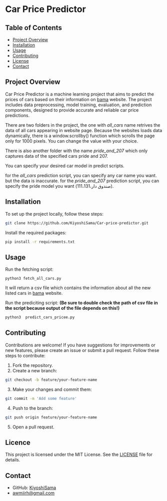 # Car Price Predictor
## Table of Contents

- [Project Overview](#project-overview)
- [Installation](#installation)
- [Usage](#usage)
- [Contributing](#contributing)
- [License](#licence)
- [Contact](#contact)

## Project Overview

Car Price Predictor is a machine learning project that aims to predict the prices of cars based on their information on [bama](https://bama.ir) website. The project includes data preprocessing, model training, evaluation, and prediction components, designed to provide accurate and reliable car price predictions.

There are two folders in the project, the one with *all_cars* name retrives the data of all cars appearing in website page. Because the websites loads data dynamically, there is a window.scrollby() function which scrolls the page only for 1000 pixels. You can change the value with your choice.

There is also another folder with the name *pride_and_207* which only captures data of the specified cars pride and 207.

You can specify your desired car model in predict scripts.

for the *all_cars* prediction script, you can specify any car name you want. but the data is inaccurate.
for the *pride_and_207* prediction script, you can specify the pride model you want (صندوق دار،111،131). 


## Installation

To set up the project locally, follow these steps:

```bash 
git clone https://github.com/KiyoshiSama/Car-price-predictor.git
```

Install the required packages:

```bash
pip install -r requirements.txt
```
## Usage

Run the fetching script:
```
python3 fetch_all_cars.py
```
It will return a csv file which contains the information about all the new listed cars in [bama](https://bama.ir) website.

Run the prediciting script: **(Be sure to double check the path of csv file in the script because output of the file depends on this!)**
```bash
python3  predict_cars_pricee.py
```
## Contributing
Contributions are welcome! If you have suggestions for improvements or new features, please create an issue or submit a pull request. Follow these steps to contribute:

1. Fork the repository.
2. Create a new branch:
```bash
git checkout -b feature/your-feature-name
```
3. Make your changes and commit them:
```bash
git commit -m 'Add some feature'
```
4. Push to the branch:
```bash
git push origin feature/your-feature-name
```
5. Open a pull request.

## Licence

This project is licensed under the MIT License. See the [LICENSE](LICENCE.txt) file for details.

## Contact
- GitHub: [KiyoshiSama](https://github.com/KiyoshiSama)
- [awmiirh@gmail.com](mailto:awmiirh@gmail.com)